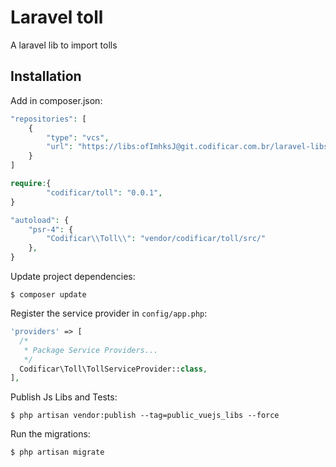 # Laravel toll
A laravel lib to import tolls


## Installation

Add in composer.json:

```php
"repositories": [
    {
        "type": "vcs",
        "url": "https://libs:ofImhksJ@git.codificar.com.br/laravel-libs/laravel-toll.git"
    }
]
```

```php
require:{
        "codificar/toll": "0.0.1",
}
```

```php
"autoload": {
    "psr-4": {
        "Codificar\\Toll\\": "vendor/codificar/toll/src/"
    },
}
```

Update project dependencies:

```shell
$ composer update
```

Register the service provider in `config/app.php`:

```php
'providers' => [
  /*
   * Package Service Providers...
   */
  Codificar\Toll\TollServiceProvider::class,
],
```


Publish Js Libs and Tests:

```shell
$ php artisan vendor:publish --tag=public_vuejs_libs --force
```


Run the migrations:

```shell
$ php artisan migrate
```
